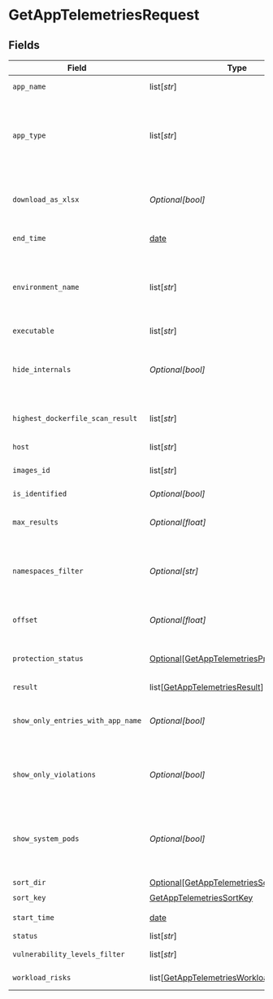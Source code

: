 # GetAppTelemetriesRequest


## Fields

| Field                                                                                                       | Type                                                                                                        | Required                                                                                                    | Description                                                                                                 |
| ----------------------------------------------------------------------------------------------------------- | ----------------------------------------------------------------------------------------------------------- | ----------------------------------------------------------------------------------------------------------- | ----------------------------------------------------------------------------------------------------------- |
| `app_name`                                                                                                  | list[*str*]                                                                                                 | :heavy_minus_sign:                                                                                          | Defined App name                                                                                            |
| `app_type`                                                                                                  | list[*str*]                                                                                                 | :heavy_minus_sign:                                                                                          | Empty string means no filtering. "UNDEFINED" means telemetries with no App type                             |
| `download_as_xlsx`                                                                                          | *Optional[bool]*                                                                                            | :heavy_minus_sign:                                                                                          | When true, the API will return an xlsx file, and pagination will be ignored                                 |
| `end_time`                                                                                                  | [date](https://docs.python.org/3/library/datetime.html#date-objects)                                        | :heavy_check_mark:                                                                                          | End date of the query                                                                                       |
| `environment_name`                                                                                          | list[*str*]                                                                                                 | :heavy_minus_sign:                                                                                          | Empty string means no filtering. "UNDEFINED" means telemetries with no App type                             |
| `executable`                                                                                                | list[*str*]                                                                                                 | :heavy_minus_sign:                                                                                          | N/A                                                                                                         |
| `hide_internals`                                                                                            | *Optional[bool]*                                                                                            | :heavy_minus_sign:                                                                                          | When true, the API will filter out "OS Internal" and "User OS Internal" App types                           |
| `highest_dockerfile_scan_result`                                                                            | list[*str*]                                                                                                 | :heavy_minus_sign:                                                                                          | Highest DockerfileScan Result                                                                               |
| `host`                                                                                                      | list[*str*]                                                                                                 | :heavy_minus_sign:                                                                                          | Defined host name                                                                                           |
| `images_id`                                                                                                 | list[*str*]                                                                                                 | :heavy_minus_sign:                                                                                          | Array of images id                                                                                          |
| `is_identified`                                                                                             | *Optional[bool]*                                                                                            | :heavy_minus_sign:                                                                                          | app is identified filter                                                                                    |
| `max_results`                                                                                               | *Optional[float]*                                                                                           | :heavy_minus_sign:                                                                                          | The number of entries to return (pagination)                                                                |
| `namespaces_filter`                                                                                         | *Optional[str]*                                                                                             | :heavy_minus_sign:                                                                                          | namespace filter. a base 64 representation of a list of NamespacesFilter definition object                  |
| `offset`                                                                                                    | *Optional[float]*                                                                                           | :heavy_minus_sign:                                                                                          | Return entries from this offset (pagination)                                                                |
| `protection_status`                                                                                         | [Optional[GetAppTelemetriesProtectionStatus]](../../models/operations/getapptelemetriesprotectionstatus.md) | :heavy_minus_sign:                                                                                          | When true, the API will return only protected pods                                                          |
| `result`                                                                                                    | list[[GetAppTelemetriesResult](../../models/operations/getapptelemetriesresult.md)]                         | :heavy_minus_sign:                                                                                          | app result filter                                                                                           |
| `show_only_entries_with_app_name`                                                                           | *Optional[bool]*                                                                                            | :heavy_minus_sign:                                                                                          | When true, the telemetries API will only return entries with the App name                                   |
| `show_only_violations`                                                                                      | *Optional[bool]*                                                                                            | :heavy_minus_sign:                                                                                          | When true, the API will only return entries that violate the active policy                                  |
| `show_system_pods`                                                                                          | *Optional[bool]*                                                                                            | :heavy_minus_sign:                                                                                          | When true, the telemetries API will also return workloads that are part of the Kubernetes system            |
| `sort_dir`                                                                                                  | [Optional[GetAppTelemetriesSortDir]](../../models/operations/getapptelemetriessortdir.md)                   | :heavy_minus_sign:                                                                                          | sorting direction                                                                                           |
| `sort_key`                                                                                                  | [GetAppTelemetriesSortKey](../../models/operations/getapptelemetriessortkey.md)                             | :heavy_check_mark:                                                                                          | sort key                                                                                                    |
| `start_time`                                                                                                | [date](https://docs.python.org/3/library/datetime.html#date-objects)                                        | :heavy_check_mark:                                                                                          | Start date of the query                                                                                     |
| `status`                                                                                                    | list[*str*]                                                                                                 | :heavy_minus_sign:                                                                                          | App status                                                                                                  |
| `vulnerability_levels_filter`                                                                               | list[*str*]                                                                                                 | :heavy_minus_sign:                                                                                          | Highest vulnerability                                                                                       |
| `workload_risks`                                                                                            | list[[GetAppTelemetriesWorkloadRisks](../../models/operations/getapptelemetriesworkloadrisks.md)]           | :heavy_minus_sign:                                                                                          | workloadRisk filter                                                                                         |